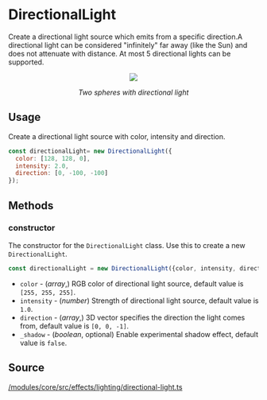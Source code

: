 # DirectionalLight

Create a directional light source which emits from a specific direction.A directional light can be considered "infinitely" far away (like the Sun) and does not attenuate with distance. At most 5 directional lights can be supported.

<div align="center">
  <div>
    <img src="https://raw.github.com/visgl/deck.gl-data/master/images/whats-new/directional-light.gif" />
    <p><i>Two spheres with directional light</i></p>
  </div>
</div>

## Usage

Create a directional light source with color, intensity and direction.
```js
const directionalLight= new DirectionalLight({
  color: [128, 128, 0],
  intensity: 2.0,
  direction: [0, -100, -100]
});
```

## Methods

### constructor

The constructor for the `DirectionalLight` class. Use this to create a new `DirectionalLight`.

```js
const directionalLight = new DirectionalLight({color, intensity, direction});
```

* `color` - (*array*,)  RGB color of directional light source, default value is `[255, 255, 255]`.
* `intensity` - (*number*) Strength of directional light source, default value is `1.0`.
* `direction` - (*array*,)  3D vector specifies the direction the light comes from, default value is `[0, 0, -1]`.
* `_shadow` - (*boolean*, optional) Enable experimental shadow effect, default value is `false`.

## Source

[/modules/core/src/effects/lighting/directional-light.ts](https://github.com/visgl/deck.gl/tree/8.9-release/modules/core/src/effects/lighting/directional-light.ts)
